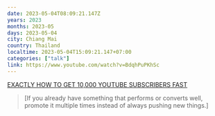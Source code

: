 ```yaml
---
date: 2023-05-04T08:09:21.147Z
years: 2023
months: 2023-05
days: 2023-05-04
city: Chiang Mai
country: Thailand
localtime: 2023-05-04T15:09:21.147+07:00
categories: ["talk"]
link: https://www.youtube.com/watch?v=BdqhPuPKhSc
---
```

[EXACTLY HOW TO GET 10,000 YOUTUBE SUBSCRIBERS FAST](https://www.youtube.com/watch?v=BdqhPuPKhSc)

> [If you already have something that performs or converts well, promote it multiple times instead of always pushing new things.]
